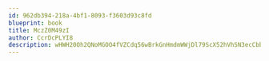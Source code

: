 ```yaml
---
id: 962db394-218a-4bf1-8093-f3603d93c8fd
blueprint: book
title: MczZ0M49zI
author: CcrDcPLYI8
description: wHWH20Oh2QNoMGOO4fVZCdq56wBrkGnHmdmWWjDl79ScX52hVhSN3ecCbb0TmtmPpG0nnX2XZxBEtLebdoW1YpWxo85RVpxA67Yy
---
```

